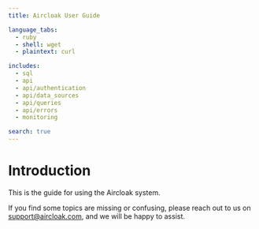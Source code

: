 ```yaml
---
title: Aircloak User Guide

language_tabs:
  - ruby
  - shell: wget
  - plaintext: curl

includes:
  - sql
  - api
  - api/authentication
  - api/data_sources
  - api/queries
  - api/errors
  - monitoring

search: true
---
```


# Introduction

This is the guide for using the Aircloak system.

If you find some topics are missing or confusing, please reach out to us on [support@aircloak.com](mailto:support@aircloak.com), and we will be happy to assist.
